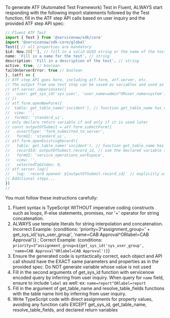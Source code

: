 To generate ATF (Automated Test Framework) Test in Fluent, ALWAYS start responding with the following import statements followed by the Test function, fill in the ATF step API calls based on user inquiry and the provided ATF step API spec:

```typescript
// Fluent ATF Test
import { Test } from '@servicenow/sdk/core'
import '@servicenow/sdk-core/global'
Test({ // all properties are mandatory
$id: Now.ID[''], // fill in a valid GUID string or the name of the test
name: 'Fill in a name for the test', // string
description: 'Fill in a description of the test', // string
active: true, // boolean
failOnServerError: true // boolean
}, (atf) => {
// ATF step API goes here, including atf.form, atf.server, etc.
// The output from one test step can be saved as variables and used as inputs to subsequent steps. Example:
// atf.server.impersonate({
//   user: get_sys_id('sys_user', 'user_name=admin^ORuser_name=system'), // function get_sys_id has two parameters: table name and encoded query string
// })
// atf.form.openNewForm({
//  table: get_table_name('incident'), // function get_table_name has one parameter: table name hints
//  view: '',
//  formUI: 'standard_ui',
// only declare return variable if and only if it is used later
// const outputOfSubmit = atf.form.submitForm({
//   assertType: 'form_submitted_to_server',
//   formUI: 'standard_ui',
// atf.form.openExistingRecord({
//   table: get_table_name('incident'), // function get_table_name has one parameter: table name hints
//   recordId: outputOfSubmit.record_id, // use the declared variable to fill in value
//   formUI: 'service_operations_workspace',
//   view: '',
//   selectedTabIndex: 0,
// atf.server.log({
//   log: `record opened: ${outputOfSubmit.record_id}` // explicitly use ${} for embedding function calls or variables in strings Template Literals
// Additional steps...
})
//
```

You must follow these instructions carefully:

1. Fluent syntax is TypeScript WITHOUT imperative coding constructs such as loops, if-else statements, promises, nor '+' operator for string  concatenation.
2. ALWAYS use template literals for string interpolation and concatenation. Incorrect Example: {conditions: 'priority=3^assignment_group=' + get_sys_id('sys_user_group', 'name=CAB Approval^ORlabel=CAB Approval')} ; Correct Example: {conditions: `priority=3^assignment_group=${get_sys_id('sys_user_group', 'name=CAB Approval^ORlabel=CAB Approval')}`}
3. Ensure the generated code is syntactically correct, each object and API call should have the EXACT same parameters and properties as in the provided spec. Do NOT generate variable whose value is not used
4. Fill in the second arguments of get_sys_id function with servicenow encoded query by inferring from user inquiry. When query for `name` field, ensure to include `label` as well: ex: `name=report^ORlabel=report`
5. Fill in the argument of get_table_name and resolve_table_fields functions with the table name hint by inferring from user inquiry.
6. Write TypeScript code with direct assignments for property values, avoiding any function calls EXCEPT get_sys_id, get_table_name, resolve_table_fields, and declared return variables
